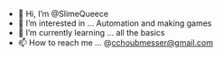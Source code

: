 - 👋 Hi, I’m @SlimeQueece
- 👀 I’m interested in ... Automation and making games 
- 🌱 I’m currently learning ... all the basics
- 📫 How to reach me ... @cchoubmesser@gmail.com

<!---
SlimeQueece/SlimeQueece is a ✨ special ✨ repository because its `README.md` (this file) appears on your GitHub profile.
You can click the Preview link to take a look at your changes.
--->
